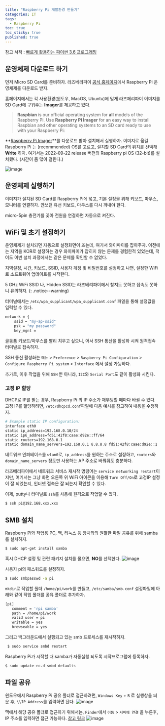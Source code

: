 ```yaml
---
title: "Raspberry Pi 개발환경 만들기"
categories: IT
tags:
  - Raspberry Pi
toc: true
toc_sticky: true
published: true
---
```


참고 서적 : [빠르게 활용하는 파이썬 3.6 프로그래밍](https://wikibook.co.kr/python-36-programming/)

## 운영체제 다운로드 하기

먼저 Micro SD Card를 준비하자.
라즈베리파이 [공식 홈페이지](https://www.raspberrypi.org/downloads/)에서 Raspberry Pi 운영체제를 다운로드 받자.

홈페이지에서는 각 사용환경(윈도우, MacOS, Ubuntu)에 맞게 라즈페리파이 이미지를 SD Card에 구워주는 **Imager**를 제공하고 있다.

> **Raspbian** is our official operating system for **all** models of the Raspberry Pi.  Use **Raspberry Pi Imager** for an easy way to install Raspbian and other operating systems to an SD card ready to use with your Raspberry Pi:


**[Raspberry Pi Imager](https://www.raspberrypi.com/software/)**를 다운로드 받아 설치해서 실행하자. 이미지로 옮길 Raspberry Pi 는 (recommended) OS를 고르고, 설치할 SD Card의 위치를 선택해 **Write** 하자. 여기서는 2022-09-22 release 버전의 Raspberry pi OS (32-bit)를 설치했다.
(시간이 좀 많이 걸린다.)


![image](https://user-images.githubusercontent.com/61964210/76919358-f7bae980-690b-11ea-8dc5-d1ad60dd5975.png)


## 운영체제 실행하기
이미지가 설치된 SD Card를 Raspberry Pi에 넣고, 기본 설정을 위해 키보드, 마우스, 모니터를 연결하자. 안쓰던 유선 키보드, 마우스를 다시 꺼내야 한다.

micro-5pin 충전기를 꽂아 전원을 연결하면 자동으로 켜진다.

## WiFi 및 초기 설정하기

운영체제가 설치되면 자동으로 설정화면이 뜨는데, 여기서 와이파이를 잡아주자. 이전에는 지역을 KOR로 설정하는 경우 와이파이가 잡히지 않는 문제를 경험한적 있었는데, 적어도 이번 설치 과정에서는 같은 문제를 확인할 수 없었다.

지역설정, 시간, 키보드, SSID, 사용자 계정 및 비밀번호를 설정하고 나면, 설정한 WiFi로 소프트웨어 업데이트를 시작한다. 


5 GHz WiFi SSID 나, Hidden SSID는 라즈베리파이에서 찾지도 못하고 접속도 못하니 유의하자. 
{: .notice--warning}

터미널에서는 `/etc/wpa_supplicant/wpa_supplicant.conf` 파일을 통해 설정값을 입력할 수 있다.

``` bash
network = {
	ssid = "my-ap-ssid"
	psk = "my password"
	key_mgnt = 
```

골동품 키보드/마우스를 빨리 치우고 싶으니, 어서 SSH 통신을 활성화 시켜 원격접속 터미널로 접속하자.

SSH 통신 활성화는 `메뉴` > `Preference` > `Raspberry Pi Configuration` > `Configure Raspberry Pi system` > `Interface` 에서 설정 가능하다.

추가로, 이후 작업을 위해 `SSH` 뿐 아니라, `I2C`와 `Serial Port`도 같이 활성화 시킨다.

### 고정 IP 할당
DHCP로 IP를 받는 경우, Raspberry Pi 의 IP 주소가 재부팅할 때마다 바뀔 수 있다. 고정 IP를 할당하려면, `/etc/dhcpcd.conf`파일에 다음 예시를 참고하여 내용을 수정하자.
``` bash
# Example static IP configuration:
interface eth0
static ip_address=192.168.0.10/24
static ip6_address=fd51:42f8:caae:d92e::ff/64
static routers=192.168.0.1
static domain_name_servers=192.168.0.1 8.8.8.8 fd51:42f8:caae:d92e::1
```

네트워크 인퍼테이스를 `wlan0`로, `ip_address`를 원하는 주소로 설정하고, `routers`와 `domain_name_servers` 정도만 사용하는 AP 주소로 바꿔줘도 충분하다.

라즈베리파이에서 네트워크 서비스 재시작 명령어는 `service networking restart`이지만, 여기서는 그냥 화면 오른쪽 위 WiFi 아이콘을 이용해 `Turn Off/On`로 고정IP 설정이 잘 되었는지, 인터넷 접속은 잘 되는지 확인할 수 있다.

이제, putty나 터미널로 `ssh`를 사용해 원격으로 작업할 수 있다.

``` bash
$ ssh pi@192.168.xxx.xxx
```

## SMB 설치

Raspberry Pi와 작업용 PC, 맥, 리눅스 등 장치와의 원할한 파일 공유를 위해 samba를 설치하자.

``` bash
$ sudo apt-get install samba
```

혹시 DHCP 설정 및 관련 패키지 설치를 물으면, **NO**를 선택한다.
![image](https://user-images.githubusercontent.com/61964210/76933970-af162700-6931-11ea-96ca-760df3ed19da.png)


사용자 pi의 패스워드를 설정하자.
``` bash
$ sudo smbpasswd -a pi
```

`mkdir`로 작업할 폴더 `/home/pi/work`를 만들고, `/etc/samba/smb.conf` 설정파일에 아래와 같이 작업 폴더를 공유 폴더로 추가하자.
``` bash
[pi]
   comment = 'rpi samba'
   path = /home/pi/work
   valid user = pi
   writable = yes
   browseable = yes
```

그리고 백그라운드에서 실행되고 있는 smb 프로세스를 재시작하자.
``` bash
 $ sudo service smbd restart
```

Raspberry Pi가 시작할 때 samba가 자동실행 되도록 시작프로그램에 등록하자.
``` bash
$ sudo update-rc.d smbd defaults
```

## 파일 공유 

윈도우에서 Raspberry Pi 공유 폴더로 접근하려면, `Windows Key` + `R` 로 실행창을 띄운 후, `\\IP Address`를 입력하면 된다.
 ![image](https://user-images.githubusercontent.com/61964210/76934134-e5ec3d00-6931-11ea-8dd5-61012aeaf9a5.png)

맥에서 해당 공유 폴더로 접근하기 위해서는, `Finder`에서 `이동` > `서버에 연결` 을 누른후, IP 주소를 입력하면 접근 가능하다. [참고 링크](https://kimsungjin.tistory.com/235)
![image](https://img1.daumcdn.net/thumb/R1280x0/?scode=mtistory2&fname=https%3A%2F%2Ft1.daumcdn.net%2Fcfile%2Ftistory%2F9925F93E5A7326F623)


<!--stackedit_data:
eyJoaXN0b3J5IjpbLTc0ODExNDc2OF19
-->
